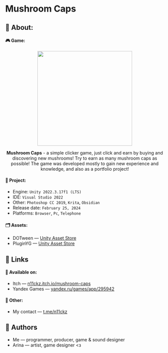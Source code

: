 # Mushroom Caps

## 🔸 About:

#### 🎮 Game:

<p align="center"><img src="https://kappa.lol/cwepW" height="300"></p>
<p align="center"><strong>Mushroom Caps</strong> - a simple clicker game, just click and earn by buying and discovering new mushrooms! Try to earn as many mushroom caps as possible! The game was developed mostly to gain new experience and knowledge, and also as a portfolio project!</p>

#### 🔧 Project:

- Engine: `Unity 2022.3.17f1 (LTS)`
- IDE: `Visual Studio 2022`
- Other: `Photoshop CC 2019`, `Krita`, `Obsidian`
- Release date: `February 25, 2024`
- Platforms: `Browser`, `Pc`, `Telephone`

#### 🗂 Assets:
- DOTween — <a href="https://assetstore.unity.com/packages/tools/animation/dotween-hotween-v2-27676" target="_blank">Unity Asset Store</a>
- PluginYG — <a href="https://assetstore.unity.com/packages/add-ons/pluginyg-yandex-game-integration-235877" target="_blank">Unity Asset Store</a>

## 🔸 Links

#### 📌 Available on:

- Itch — <a href="https://n11ckz.itch.io/mushroom-caps" target="_blank">n11ckz.itch.io/mushroom-caps</a>
- Yandex Games — <a href="https://yandex.ru/games/app/295942" target="_blank">yandex.ru/games/app/295942</a>

#### 📌 Other:

- My contact — <a href="https://t.me/n11ckz" target="_blank">t.me/n11ckz</a>

## 🔸 Authors

- Me — programmer, producer, game & sound designer
- Arina — artist, game designer <з
